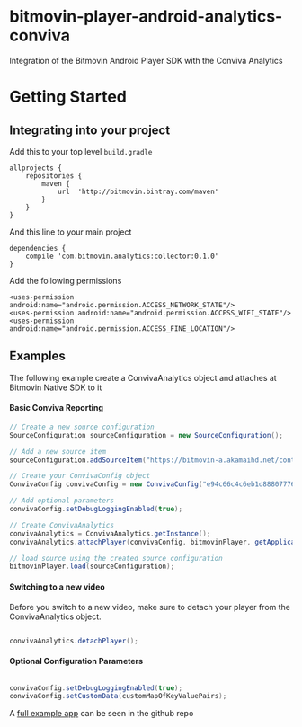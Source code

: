 # bitmovin-player-android-analytics-conviva
Integration of the Bitmovin Android Player SDK with the Conviva Analytics

# Getting Started

## Integrating into your project

Add this to your top level `build.gradle`

```
allprojects {
    repositories {
		maven {
			url  'http://bitmovin.bintray.com/maven'
		}
	}
}
```

And this line to your main project
```
dependencies {
    compile 'com.bitmovin.analytics:collector:0.1.0'
}
```

Add the following permissions 

```
<uses-permission android:name="android.permission.ACCESS_NETWORK_STATE"/>
<uses-permission android:name="android.permission.ACCESS_WIFI_STATE"/>
<uses-permission android:name="android.permission.ACCESS_FINE_LOCATION"/>
```

## Examples

The following example create a ConvivaAnalytics object and attaches at Bitmovin Native SDK to it

#### Basic Conviva Reporting

```java
// Create a new source configuration
SourceConfiguration sourceConfiguration = new SourceConfiguration();

// Add a new source item
sourceConfiguration.addSourceItem("https://bitmovin-a.akamaihd.net/content/MI201109210084_1/mpds/f08e80da-bf1d-4e3d-8899-f0f6155f6efa.mpd");

// Create your ConvivaConfig object
ConvivaConfig convivaConfig = new ConvivaConfig("e94c66c4c6eb1d888077767e5db0d7b12b15f5b6", "https://rtl-nl-xl-test.testonly.conviva.com/","ConvivaExample_BitmovinPlayer","ViewerId1","Asset1");

// Add optional parameters
convivaConfig.setDebugLoggingEnabled(true);

// Create ConvivaAnalytics
convivaAnalytics = ConvivaAnalytics.getInstance();
convivaAnalytics.attachPlayer(convivaConfig, bitmovinPlayer, getApplicationContext());

// load source using the created source configuration
bitmovinPlayer.load(sourceConfiguration);
```

#### Switching to a new video
Before you switch to a new video, make sure to detach your player from the ConvivaAnalytics object.

```java

convivaAnalytics.detachPlayer();

```

#### Optional Configuration Parameters
```java

convivaConfig.setDebugLoggingEnabled(true);
convivaConfig.setCustomData(customMapOfKeyValuePairs);

```

A [full example app](https://github.com/bitmovin/bitmovin-player-android-analytics-conviva/tree/master/ConvivaExampleApp) can be seen in the github repo 
